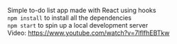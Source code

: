 Simple to-do list app made with React using hooks<br />
`npm install` to install all the dependencies<br />
`npm start` to spin up a local development server<br />
Video: https://www.youtube.com/watch?v=7lflfhEBTkw
